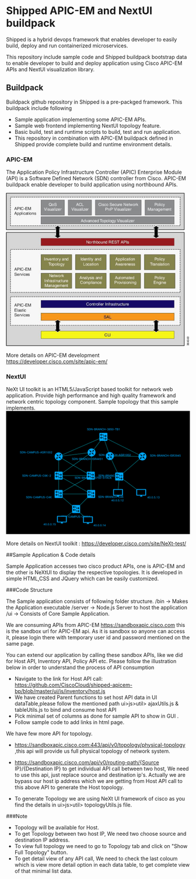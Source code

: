 # Shipped APIC-EM and NextUI buildpack
Shipped is a hybrid devops framework that enables developer to easily build, deploy and run containerized microservices.

This repository include sample code and Shipped buildpack bootstrap data to enable developer to build and deploy application using Cisco APIC-EM APIs and NextUI visualization library.

## Buildpack
Buildpack github repository in Shipped is a pre-packged framework. This buildpack include following
- Sample application implementing some APIC-EM APIs.
- Sample web frontend implementing NextUI topology feature.
- Basic build, test and runtime scripts to build, test and run application.
- This repository in combination with APIC-EM buildpack defined in Shipped provide complete build and runtime environment details.

### APIC-EM

The Application Policy Infrastructure Controller (APIC) Enterprise Module (API) is a Software Defined Network (SDN) controller from Cisco. APIC-EM buildpack enable developer to build application using northbound APIs.

![APIC-EM Application](./docs/apic-em-api.jpg "APIC-EM Application")

More details on APIC-EM development  https://developer.cisco.com/site/apic-em/

### NextUI

NeXt UI toolkit is an HTML5/JavaScript based toolkit for network web application. Provide high performance and high quality framework and network centric topology component.
Sample topology that this sample implements.
![NextUI topology](./docs/nextui-topology.png "NeXtUI topology")

More details on NextUI toolkit : https://developer.cisco.com/site/NeXt-test/

##Sample Application & Code details

Sample Application accesses two cisco product APIs, one is APIC-EM and the other is NeXtUI to display the respective topologies. It is developed in simple HTML,CSS and JQuery which can be easily customized.

###Code Structure

The Sample application consists of following folder structure.
/bin -> Makes the Application executable
/server -> Node.js Server to host the application
/ui -> Consists of Core Sample Application.

We are consuming APIs from APIC-EM
https://sandboxapic.cisco.com this is the sandbox url for APIC-EM api.
As it is sandbox so anyone can access it, please login there with temporary user id and password mentioned on the same page.

You can extend our application by calling these sandbox APIs, like we did for Host API, Inventory API, Policy API etc.
Please follow the illustration below in order to understand the process of API consumption
- Navigate to the link for Host API call: https://github.com/CiscoCloud/shipped-apicem-bp/blob/master/ui/js/inventory/host.js
- We have created Parent functions to set host API data in UI dataTable,please follow the mentioned path 
    ui>js>util> ajaxUtils.js & tableUtils.js to bind and consume host API
- Pick minimal set of columns as done for sample API to show in GUI .
- Follow sample code to add links in html page.

We have few more API for topology.
- https://sandboxapic.cisco.com:443/api/v0/topology/physical-topology ,this api will provide us full physical topology of network system.
- https://sandboxapic.cisco.com/api/v0/routing-path/{Source IP}/{Destination IP} to get individual API call between two host, We need to use this api, just replace source and destination ip's.
Actually we are bypass our host ip address which we are getting from Host API call to this above API to generate the Host topology.

- To generate Topology we are using NeXt UI framework of cisco as you find the details in  ui>js>util> topologyUtils.js file.


###Note
- Topology will be available for Host. 
- To get Topology between two host IP, We need two choose source and destination IP address.
- To view full topology we need to go to Topology tab and click on "Show Full Topology" button.
- To get detail view of any API call, We need to check the last coloum which is view more detail option in each data table, to get complete view of that minimal list data.
